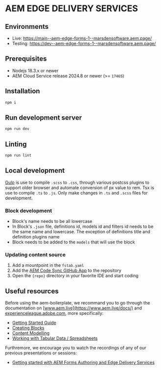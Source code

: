 # AEM EDGE DELIVERY SERVICES

## Environments

-   Live: https://main--aem-edge-forms-1--marsdensoftware.aem.page/
-   Testing: https://dev--aem-edge-forms-1--marsdensoftware.aem.page/

## Prerequisites

-   Nodejs 18.3.x or newer
-   AEM Cloud Service release 2024.8 or newer (>= `17465`)

## Installation

```sh
npm i
```

## Run development server

```sh
npm run dev
```

## Linting

```sh
npm run lint
```

## Local development

[Gulp](https://gulpjs.com/) is use to compile `.scss` to `.css`, through various postcss plugins to support older browser and automate conversion of px value to rem. Tsx is use to compile `.ts` to `.js`.
Only make changes in `.ts` and `.scss` files for development.

### Block development

-   Block's name needs to be all lowercase
-   In Block's `.json` file, definitions id, models id and filters id needs to be the same name and lowercase. The exception of definitions title and definition plugins name
-   Block needs to be added to the `models` that will use the block

### Updating content source

1. Add a mountpoint in the `fstab.yaml`
2. Add the [AEM Code Sync GitHub App](https://github.com/apps/aem-code-sync) to the repository
3. Open the `{repo}` directory in your favorite IDE and start coding

## Useful resources

Before using the aem-boilerplate, we recommand you to go through the documentation on [www.aem.live](https://www.aem.live/docs/) and [experienceleague.adobe.com](https://experienceleague.adobe.com/en/docs/experience-manager-cloud-service/content/edge-delivery/wysiwyg-authoring/authoring), more specifically:

-   [Getting Started Guide](https://experienceleague.adobe.com/en/docs/experience-manager-cloud-service/content/edge-delivery/wysiwyg-authoring/edge-dev-getting-started)
-   [Creating Blocks](https://experienceleague.adobe.com/en/docs/experience-manager-cloud-service/content/edge-delivery/wysiwyg-authoring/create-block)
-   [Content Modelling](https://experienceleague.adobe.com/en/docs/experience-manager-cloud-service/content/edge-delivery/wysiwyg-authoring/content-modeling)
-   [Working with Tabular Data / Spreadsheets](https://experienceleague.adobe.com/en/docs/experience-manager-cloud-service/content/edge-delivery/wysiwyg-authoring/tabular-data)

Furthremore, we encourage you to watch the recordings of any of our previous presentations or sessions:

-   [Getting started with AEM Forms Authoring and Edge Delivery Services](https://experienceleague.adobe.com/en/docs/events/experience-manager-gems-recordings/gems2024/edge-delivery-for-aem-forms)
